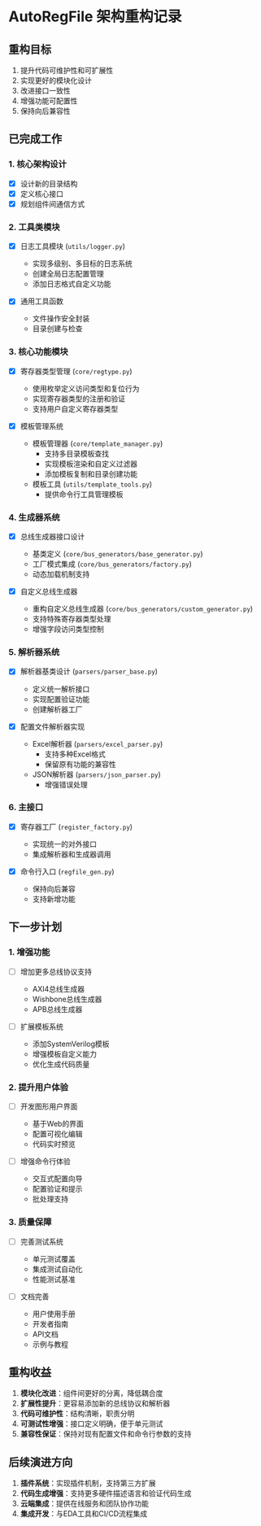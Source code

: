 # AutoRegFile 架构重构记录

## 重构目标

1. 提升代码可维护性和可扩展性
2. 实现更好的模块化设计
3. 改进接口一致性
4. 增强功能可配置性
5. 保持向后兼容性

## 已完成工作

### 1. 核心架构设计

- [x] 设计新的目录结构
- [x] 定义核心接口
- [x] 规划组件间通信方式

### 2. 工具类模块

- [x] 日志工具模块 (`utils/logger.py`)
  - 实现多级别、多目标的日志系统
  - 创建全局日志配置管理
  - 添加日志格式自定义功能

- [x] 通用工具函数
  - 文件操作安全封装
  - 目录创建与检查

### 3. 核心功能模块

- [x] 寄存器类型管理 (`core/regtype.py`)
  - 使用枚举定义访问类型和复位行为
  - 实现寄存器类型的注册和验证
  - 支持用户自定义寄存器类型

- [x] 模板管理系统
  - 模板管理器 (`core/template_manager.py`)
    - 支持多目录模板查找
    - 实现模板渲染和自定义过滤器
    - 添加模板复制和目录创建功能
  - 模板工具 (`utils/template_tools.py`)
    - 提供命令行工具管理模板

### 4. 生成器系统

- [x] 总线生成器接口设计
  - 基类定义 (`core/bus_generators/base_generator.py`)
  - 工厂模式集成 (`core/bus_generators/factory.py`)
  - 动态加载机制支持

- [x] 自定义总线生成器
  - 重构自定义总线生成器 (`core/bus_generators/custom_generator.py`)
  - 支持特殊寄存器类型处理
  - 增强字段访问类型控制

### 5. 解析器系统

- [x] 解析器基类设计 (`parsers/parser_base.py`)
  - 定义统一解析接口
  - 实现配置验证功能
  - 创建解析器工厂

- [x] 配置文件解析器实现
  - Excel解析器 (`parsers/excel_parser.py`)
    - 支持多种Excel格式
    - 保留原有功能的兼容性
  - JSON解析器 (`parsers/json_parser.py`)
    - 增强错误处理

### 6. 主接口

- [x] 寄存器工厂 (`register_factory.py`)
  - 实现统一的对外接口
  - 集成解析器和生成器调用

- [x] 命令行入口 (`regfile_gen.py`)
  - 保持向后兼容
  - 支持新增功能

## 下一步计划

### 1. 增强功能

- [ ] 增加更多总线协议支持
  - AXI4总线生成器
  - Wishbone总线生成器
  - APB总线生成器

- [ ] 扩展模板系统
  - 添加SystemVerilog模板
  - 增强模板自定义能力
  - 优化生成代码质量

### 2. 提升用户体验

- [ ] 开发图形用户界面
  - 基于Web的界面
  - 配置可视化编辑
  - 代码实时预览

- [ ] 增强命令行体验
  - 交互式配置向导
  - 配置验证和提示
  - 批处理支持

### 3. 质量保障

- [ ] 完善测试系统
  - 单元测试覆盖
  - 集成测试自动化
  - 性能测试基准

- [ ] 文档完善
  - 用户使用手册
  - 开发者指南
  - API文档
  - 示例与教程

## 重构收益

1. **模块化改进**：组件间更好的分离，降低耦合度
2. **扩展性提升**：更容易添加新的总线协议和解析器
3. **代码可维护性**：结构清晰，职责分明
4. **可测试性增强**：接口定义明确，便于单元测试
5. **兼容性保证**：保持对现有配置文件和命令行参数的支持

## 后续演进方向

1. **插件系统**：实现插件机制，支持第三方扩展
2. **代码生成增强**：支持更多硬件描述语言和验证代码生成
3. **云端集成**：提供在线服务和团队协作功能
4. **集成开发**：与EDA工具和CI/CD流程集成 